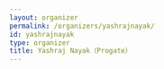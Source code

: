 ```yaml
---
layout: organizer
permalink: /organizers/yashrajnayak/
id: yashrajnayak
type: organizer
title: Yashraj Nayak（Progate）
---
```

